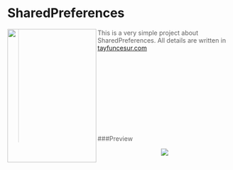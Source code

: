 # SharedPreferences

<img src="http://www.tayfuncesur.com/files/avatar.png" width="200" height="300" align="left" />

> This is a very simple project about SharedPreferences. All details are written in  [tayfuncesur.com](http://www.tayfuncesur.com/SharedPreferences.php)
<br><br><br>
<br><br><br><br><br><br><br><br><br>
###Preview
<p align="center">
<img src="http://www.tayfuncesur.com/files/sharedpref.gif"/>
</p>
